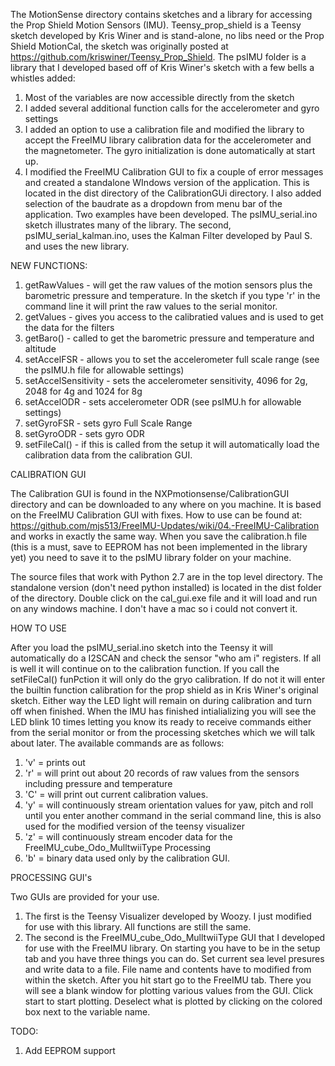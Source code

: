 The MotionSense directory contains sketches and a library for accessing the Prop Shield Motion Sensors (IMU).  Teensy_prop_shield is a Teensy sketch developed by Kris Winer and is stand-alone, no libs need or the Prop Shield MotionCal, the sketch was originally posted at https://github.com/kriswiner/Teensy_Prop_Shield.  The psIMU folder is a library that I developed based off of Kris Winer's sketch with a few bells a whistles added:
1. Most of the variables are now accessible directly from the sketch
2. I added several additional function calls for the accelerometer and gyro settings
3. I added an option to use a calibration file and modified the library to accept the FreeIMU library calibration data for the accelerometer and the magnetometer.  The gyro initialization is done automatically at start up.
4. I modified the FreeIMU Calibration GUI to fix a couple of error messages and created a standalone WIndows version of the application.  This is located in the dist directory of the CalibrationGUi directory.  I also added selection of the baudrate as a dropdown from menu bar of the application.
Two examples have been developed.  The psIMU_serial.ino sketch illustrates many of the library.  The second, psIMU_serial_kalman.ino, uses the Kalman Filter developed by Paul S. and uses the new library.

NEW FUNCTIONS:
1.  getRawValues - will get the raw values of the motion sensors plus the barometric pressure and temperature.  In the sketch if you type 'r' in the command line it will print the raw values to the serial monitor.
2.	getValues - gives you access to the calibratied values and is used to get the data for the filters
3.  getBaro() - called to get the barometric pressure and temperature and altitude
4.  setAccelFSR - allows you to set the accelerometer full scale range (see the psIMU.h file for allowable settings)
5.  setAccelSensitivity - sets the accelerometer sensitivity, 4096 for 2g, 2048 for 4g and 1024 for 8g
6.  setAccelODR - sets accelerometer ODR (see psIMU.h for allowable settings)
7.	setGyroFSR -  sets gyro Full Scale Range
8.  setGyroODR - sets gyro ODR
9.	setFileCal() - if this is called from the setup it will automatically load the calibration data from the calibration GUI.

CALIBRATION GUI

The Calibration GUI is found in the NXPmotionsense/CalibrationGUI directory and can be downloaded to any where on you machine.  It is based on the FreeIMU Calibration GUI with fixes.  How to use can be found at: https://github.com/mjs513/FreeIMU-Updates/wiki/04.-FreeIMU-Calibration and works in exactly the same way.  When you save the calibration.h file (this is a must, save to EEPROM has not been implemented in the library yet) you need to save it to the psIMU library folder on your machine.

The source files that work with Python 2.7 are in the top level directory.  The standalone version (don't need python installed) is located in the dist folder of the directory.  Double click on the cal_gui.exe file and it will load and run on any windows machine.  I don't have a mac so i could not convert it.

HOW TO USE

After you load the psIMU_serial.ino sketch into the Teensy it will automatically do a I2SCAN and check the sensor "who am i" registers.  If all is well it will continue on to the calibration function.  If you call the setFileCal() funPction it will only do the gryo calibration.  If do not it will enter the builtin function calibration for the prop shield as in Kris Winer's original sketch.  Either way the LED light will remain on during calibration and turn off when finished.  When the IMU has finished intialializing you will see the LED blink 10 times letting you know its ready to receive commands either from the serial monitor or from the processing sketches which we will talk about later.  The available commands are as follows:
1. 'v' = prints out 
2. 'r' = will print out about 20 records of raw values from the sensors including pressure and temperature
3. 'C' = will print out current calibration values.
4. 'y' = will continuously stream orientation values for yaw, pitch and roll until you enter another command in the serial command line, this is also used for the modified version of the teensy visualizer
5. 'z' = will continuously stream encoder data for the FreeIMU_cube_Odo_MulltwiiType Processing
6. 'b' = binary data used only by the calibration GUI.

PROCESSING GUI's

Two GUIs are provided for your use.
1. The first is the Teensy Visualizer developed by Woozy.  I just modified for use with this library.  All functions are still the same.
2. The second is the FreeIMU_cube_Odo_MulltwiiType GUI that I developed for use with the FreeIMU library.  On starting you have to be in the setup tab and you have three things you can do.  Set current sea level presures and write data to a file.  File name and contents have to modified from within the sketch.  After you hit start go to the FreeIMU tab.  There you will see a blank window for plotting various values from the GUI.  Click start to start plotting.  Deselect what is plotted by clicking on the colored box next to the variable name.

TODO:
1. Add EEPROM support

